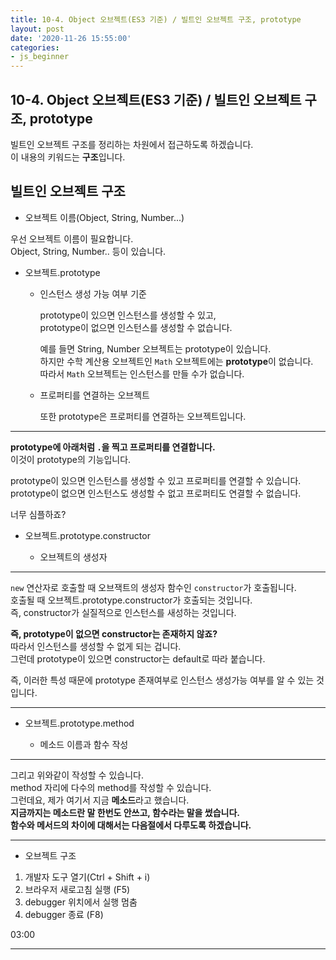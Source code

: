 ```yaml
---
title: 10-4. Object 오브젝트(ES3 기준) / 빌트인 오브젝트 구조, prototype
layout: post
date: '2020-11-26 15:55:00'
categories:
- js_beginner
---
```


## 10-4. Object 오브젝트(ES3 기준) / 빌트인 오브젝트 구조, prototype

빌트인 오브젝트 구조를 정리하는 차원에서 접근하도록 하겠습니다.  
이 내용의 키워드는 **구조**입니다.  

## 빌트인 오브젝트 구조

* 오브젝트 이름(Object, String, Number...)

우선 오브젝트 이름이 필요합니다.  
Object, String, Number.. 등이 있습니다.

* 오브젝트.prototype

    * 인스턴스 생성 가능 여부 기준  
    
      prototype이 있으면 인스턴스를 생성할 수 있고,  
      prototype이 없으면 인스턴스를 생성할 수 없습니다.  
      
      예를 들면 String, Number 오브젝트는 prototype이 있습니다.  
      하지만 수학 계산용 오브젝트인 `Math` 오브젝트에는 **prototype**이 없습니다.  
      따라서 `Math` 오브젝트는 인스턴스를 만들 수가 없습니다.   
      
    * 프로퍼티를 연결하는 오브젝트  
      
      또한 prototype은 프로퍼티를 연결하는 오브젝트입니다.
    
---

**prototype에 아래처럼 `.`을 찍고 프로퍼티를 연결합니다.**  
이것이 prototype의 기능입니다.  

prototype이 있으면 인스턴스를 생성할 수 있고 프로퍼티를 연결할 수 있습니다.  
prototype이 없으면 인스턴스도 생성할 수 없고 프로퍼티도 연결할 수 없습니다.

너무 심플하죠?

* 오브젝트.prototype.constructor

    * 오브젝트의 생성자
    
---
    
`new` 연산자로 호출할 때 오브잭트의 생성자 함수인 `constructor`가 호출됩니다.  
호출될 때 오브젝트.prototype.constructor가 호출되는 것입니다.  
즉, constructor가 실질적으로 인스턴스를 새성하는 것입니다.

**즉, prototype이 없으면 constructor는 존재하지 않죠?**  
따라서 인스턴스를 생성할 수 없게 되는 겁니다.  
그런데 prototype이 있으면 constructor는 default로 따라 붙습니다.  

즉, 이러한 특성 때문에 prototype 존재여부로 인스턴스 생성가능 여부를 알 수 있는 것입니다.
    
---

* 오브젝트.prototype.method

    * 메소드 이름과 함수 작성
    
---
    
그리고 위와같이 작성할 수 있습니다.  
method 자리에 다수의 method를 작성할 수 있습니다.  
그런데요, 제가 여기서 지금 **메소드**라고 했습니다.  
**지금까지는 메소드란 말 한번도 안쓰고, 함수라는 말을 썼습니다.**  
**함수와 메서드의 차이에 대해서는 다음절에서 다루도록 하겠습니다.**
    
---

* 오브젝트 구조

1. 개발자 도구 열기(Ctrl + Shift + i)
2. 브라우저 새로고침 실행 (F5)
3. debugger 위치에서 실행 멈춤
4. debugger 종료 (F8)

03:00

---

